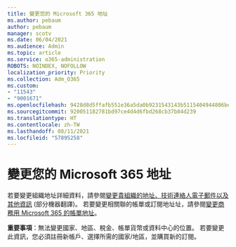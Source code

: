 ```yaml
---
title: 變更您的 Microsoft 365 地址
ms.author: pebaum
author: pebaum
manager: scotv
ms.date: 06/04/2021
ms.audience: Admin
ms.topic: article
ms.service: o365-administration
ROBOTS: NOINDEX, NOFOLLOW
localization_priority: Priority
ms.collection: Adm_O365
ms.custom:
- "11543"
- "9001671"
ms.openlocfilehash: 9428d8d5ffafb551e36a5da0b9231543143b5115404944806bed3e985aac8679
ms.sourcegitcommit: 920051182781bd97ce4d4d6fbd268cb37b84d239
ms.translationtype: HT
ms.contentlocale: zh-TW
ms.lasthandoff: 08/11/2021
ms.locfileid: "57895258"
---
```

# <a name="change-your-microsoft-365-address"></a>變更您的 Microsoft 365 地址

若要變更組織地址詳細資料，請參閱[變更貴組織的地址、技術連絡人電子郵件以及其他資訊](https://docs.microsoft.com/microsoft-365/admin/manage/change-address-contact-and-more) (部分機器翻譯)。 若要變更相關聯的帳單或訂閱地址址，請參閱[變更商務用 Microsoft 365 的帳單地址](https://docs.microsoft.com/microsoft-365/commerce/billing-and-payments/change-your-billing-addresses)。 

**重要事項**：無法變更國家、地區、稅金、帳單貨幣或資料中心的位置。 若要變更此資訊，您必須註冊新帳戶、選擇所需的國家/地區，並購買新的訂閱。 